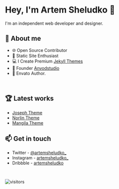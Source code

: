 # Hey, I'm Artem Sheludko 👋

I'm an independent web developer and designer.

## 👨 About me

- 🌐 Open Source Contributor
- 🚀 Static Site Enthusiast
- 💻 I Create Premium [Jekyll Themes](https://jekyllthemes.io/developers/artem-sheludko)
- 🎉 Founder [Anvodstudio](https://anvodstudio.com/)
- 🎨 Envato Author.

<br />

## 🏆 Latest works

- [Joseph Theme](https://jekyllthemes.io/theme/joseph-blog-jekyll-theme)
- [Norlin Theme](https://jekyllthemes.io/theme/norlin-dark-blog-jekyll-theme)
- [Mangila Theme](https://jekyllthemes.io/theme/mangila-blog-jekyll-theme)

## 📫 Get in touch

- Twitter - [@artemsheludko_](https://twitter.com/@artemsheludko_)
- Instagram - [artemsheludko_](https://www.instagram.com/artemsheludko_/)
- Dribbble - [artemsheludko](https://dribbble.com/artemsheludko)

<br />

![visitors](https://visitor-badge.glitch.me/badge?page_id=artemsheludko/artemsheludko)
